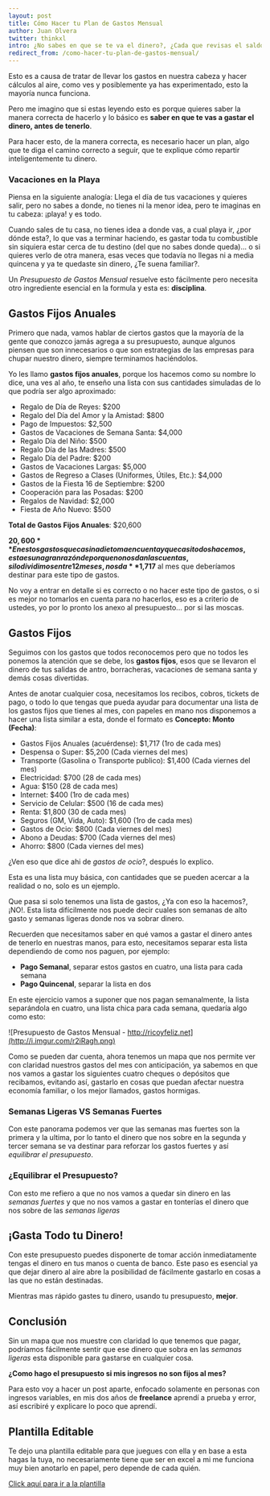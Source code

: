 ```yaml
---
layout: post
title: Cómo Hacer tu Plan de Gastos Mensual
author: Juan Olvera
twitter: thinkxl
intro: ¿No sabes en que se te va el dinero?, ¿Cada que revisas el saldo en tu banco, es mucho menos de lo que pensabas que era?
redirect_from: /como-hacer-tu-plan-de-gastos-mensual/
---
```


Esto es a causa de tratar de llevar los gastos en nuestra cabeza y hacer cálculos al aire, como ves y posiblemente ya has experimentado, esto la mayoría nunca funciona.

Pero me imagino que si estas leyendo esto es porque quieres saber la manera correcta de hacerlo y lo básico es **saber en que te vas a gastar el dinero, antes de tenerlo**.

Para hacer esto, de la manera correcta, es necesario hacer un plan, algo que te diga el camino correcto a seguir, que te explique cómo repartir inteligentemente tu dinero. 

### Vacaciones en la Playa

Piensa en la siguiente analogía: Llega el día de tus vacaciones y quieres salir, pero no sabes a donde, no tienes ni la menor idea, pero te imaginas en tu cabeza: ¡playa! y es todo. 

Cuando sales de tu casa, no tienes idea a donde vas, a cual playa ir, ¿por dónde esta?, lo que vas a terminar haciendo, es gastar toda tu combustible sin siquiera estar cerca de tu destino (del que no sabes donde queda)... o si quieres verlo de otra manera, esas veces que todavía no llegas ni a media quincena y ya te quedaste sin dinero, ¿Te suena familiar?.

Un *Presupuesto de Gastos Mensual* resuelve esto fácilmente pero necesita otro ingrediente esencial en la formula y esta es: **disciplina**. 

## Gastos Fijos Anuales

Primero que nada, vamos hablar de ciertos gastos que la mayoría de la gente que conozco jamás agrega a su presupuesto, aunque algunos piensen que son innecesarios o que son estrategias de las empresas para chupar nuestro dinero, siempre terminamos haciéndolos. 

Yo les llamo **gastos fijos anuales**, porque los hacemos como su nombre lo dice, una ves al año, te enseño una lista con sus cantidades simuladas de lo que podría ser algo aproximado:

- Regalo de Día de Reyes: $200
- Regalo del Día del Amor y la Amistad: $800
- Pago de Impuestos: $2,500
- Gastos de Vacaciones de Semana Santa: $4,000
- Regalo Día del Niño: $500
- Regalo Día de las Madres: $500
- Regalo Día del Padre: $200
- Gastos de Vacaciones Largas: $5,000
- Gastos de Regreso a Clases (Uniformes, Útiles, Etc.): $4,000
- Gastos de la Fiesta 16 de Septiembre: $200
- Cooperación para las Posadas: $200
- Regalos de Navidad: $2,000
- Fiesta de Año Nuevo: $500

**Total de Gastos Fijos Anuales**: $20,600

**$20,600** En estos gastos que casi nadie toma en cuenta y que casi todos hacemos, esta es una gran razón de por que no nos dan las cuentas, si lo dividimos entre 12 meses, nos da **$1,717** al mes que deberíamos destinar para este tipo de gastos.

No voy a entrar en detalle si es correcto o no hacer este tipo de gastos, o si es mejor no tomarlos en cuenta para no hacerlos, eso es a criterio de ustedes, yo por lo pronto los anexo al presupuesto... por si las moscas.

## Gastos Fijos

Seguimos con los gastos que todos reconocemos pero que no todos les ponemos la atención que se debe, los **gastos fijos**, esos que se llevaron el dinero de tus salidas de antro, borracheras, vacaciones de semana santa y demás cosas divertidas.

Antes de anotar cualquier cosa, necesitamos los recibos, cobros, tickets de pago, o todo lo que tengas que pueda ayudar para documentar una lista de los gastos fijos que tienes al mes, con papeles en mano nos disponemos a hacer una lista similar a esta, donde el formato es **Concepto: Monto (Fecha)**:

- Gastos Fijos Anuales (acuérdense): $1,717 (1ro de cada mes)
- Despensa o Super: $5,200 (Cada viernes del mes)
- Transporte (Gasolina o Transporte publico): $1,400 (Cada viernes del mes)
- Electricidad: $700 (28 de cada mes)
- Agua: $150 (28 de cada mes)
- Internet: $400 (1ro de cada mes)
- Servicio de Celular: $500 (16 de cada mes)
- Renta: $1,800 (30 de cada mes)
- Seguros (GM, Vida, Auto): $1,600 (1ro de cada mes)
- Gastos de Ocio: $800 (Cada viernes del mes)
- Abono a Deudas: $700 (Cada viernes del mes)
- Ahorro: $800 (Cada viernes del mes)

¿Ven eso que dice ahi de *gastos de ocio*?, después lo explico.

Esta es una lista muy básica, con cantidades que se pueden acercar a la realidad o no, solo es un ejemplo.

Que pasa si solo tenemos una lista de gastos, ¿Ya con eso la hacemos?, ¡NO!. Esta lista difícilmente nos puede decir cuales son semanas de alto gasto y semanas ligeras donde nos va sobrar dinero.

Recuerden que necesitamos saber en qué vamos a gastar el dinero antes de tenerlo en nuestras manos, para esto, necesitamos separar esta lista dependiendo de como nos paguen, por ejemplo: 

- **Pago Semanal**, separar estos gastos en cuatro, una lista para cada semana
- **Pago Quincenal**, separar la lista en dos

En este ejercicio vamos a suponer que nos pagan semanalmente, la lista separándola en cuatro, una lista chica para cada semana, quedaría algo como esto:

![Presupuesto de Gastos Mensual - http://ricoyfeliz.net](http://i.imgur.com/r2iRagh.png)

Como se pueden dar cuenta, ahora tenemos un mapa que nos permite ver con claridad nuestros gastos del mes con anticipación, ya sabemos en que nos vamos a gastar los siguientes cuatro cheques o depósitos que recibamos, evitando así, gastarlo en cosas que puedan afectar nuestra economía familiar, o los mejor llamados, gastos hormigas.

### Semanas Ligeras VS Semanas Fuertes

Con este panorama podemos ver que las semanas mas fuertes son la primera y la ultima, por lo tanto el dinero que nos sobre en la segunda y tercer semana se va destinar para reforzar los gastos fuertes y así *equilibrar el presupuesto*.

### ¿Equilibrar el Presupuesto?

Con esto me refiero a que no nos vamos a quedar sin dinero en las *semanas fuertes* y que no nos vamos a gastar en tonterías el dinero que nos sobre de las *semanas ligeras*

## ¡Gasta Todo tu Dinero!

Con este presupuesto puedes disponerte de tomar acción inmediatamente tengas el dinero en tus manos o cuenta de banco. Este paso es esencial ya que dejar dinero al aire abre la posibilidad de fácilmente gastarlo en cosas a las que no están destinadas.

Mientras mas rápido gastes tu dinero, usando tu presupuesto, **mejor**.

## Conclusión

Sin un mapa que nos muestre con claridad lo que tenemos que pagar, podríamos fácilmente sentir que ese dinero que sobra en las *semanas ligeras* esta disponible para gastarse en cualquier cosa.

**¿Como hago el presupuesto si mis ingresos no son fijos al mes?**

Para esto voy a hacer un post aparte, enfocado solamente en personas con ingresos variables, en mis dos años de **freelance** aprendí a prueba y error, así escribiré y explicare lo poco que aprendí.

## Plantilla Editable

Te dejo una plantilla editable para que juegues con ella y en base a esta hagas la tuya, no necesariamente tiene que ser en excel a mi me funciona muy bien anotarlo en papel, pero depende de cada quién.

[Click aquí para ir a la plantilla](https://docs.zoho.com/sheet/published.do?rid=egrja2775f3ca54884c23ab975a669c95df5f)
